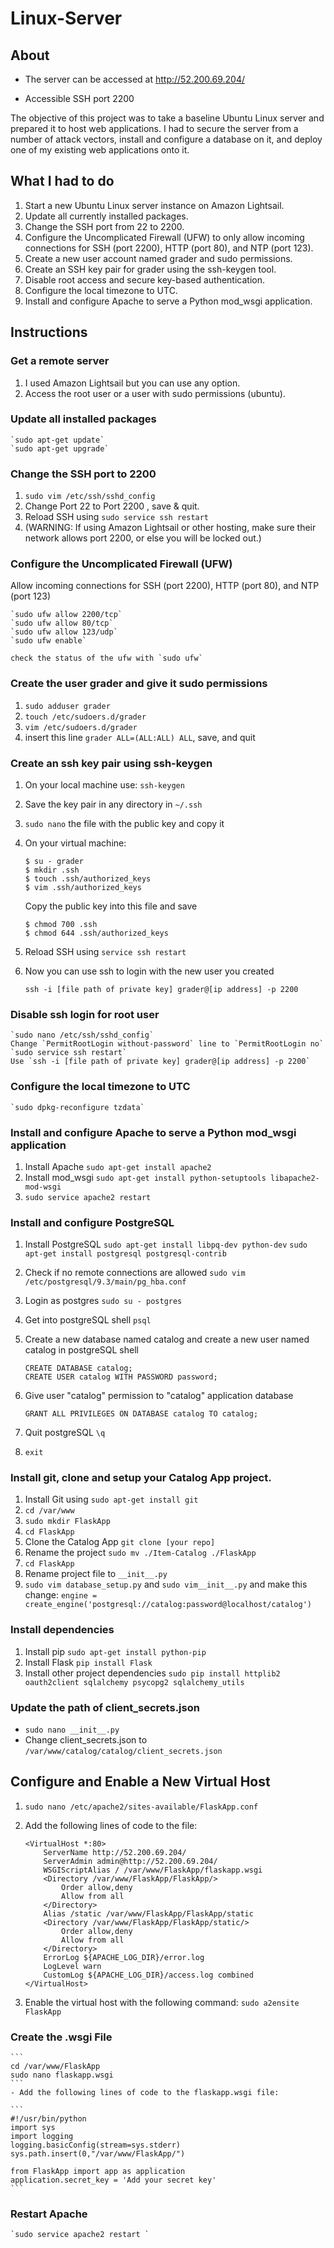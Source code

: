 # Linux-Server

## About
- The server can be accessed at http://52.200.69.204/

- Accessible SSH port 2200


The objective of this project was to take a baseline Ubuntu Linux server and prepared it to host web applications. I had to secure the server from a number of attack vectors, install and configure a database on it, and deploy one of my existing web applications onto it.

## What I had to do
1. Start a new Ubuntu Linux server instance on Amazon Lightsail.
2. Update all currently installed packages.
3. Change the SSH port from 22 to 2200.
4. Configure the Uncomplicated Firewall (UFW) to only allow incoming connections for SSH (port 2200), HTTP (port 80), and NTP (port 123).
5. Create a new user account named grader and sudo permissions.
6. Create an SSH key pair for grader using the ssh-keygen tool.
7. Disable root access and secure key-based authentication.
8. Configure the local timezone to UTC.
9. Install and configure Apache to serve a Python mod_wsgi application.

## Instructions

### Get a remote server
1. I used Amazon Lightsail but you can use any option.
2. Access the root user or a user with sudo permissions (ubuntu).

### Update all installed packages
    `sudo apt-get update`
    `sudo apt-get upgrade`

### Change the SSH port to 2200
1. `sudo vim /etc/ssh/sshd_config`
2. Change Port 22 to Port 2200 , save & quit.
3. Reload SSH using `sudo service ssh restart`
4. (WARNING: If using Amazon Lightsail or other hosting, make sure their network allows port 2200, or else you will be locked out.)

### Configure the Uncomplicated Firewall (UFW)

Allow incoming connections for SSH (port 2200), HTTP (port 80), and NTP (port 123)

    `sudo ufw allow 2200/tcp`
    `sudo ufw allow 80/tcp`
    `sudo ufw allow 123/udp`
    `sudo ufw enable`

    check the status of the ufw with `sudo ufw`

### Create the user grader and give it sudo permissions
1. `sudo adduser grader`
2. `touch /etc/sudoers.d/grader`
3. `vim /etc/sudoers.d/grader`
4. insert this line `grader ALL=(ALL:ALL) ALL`, save, and quit

### Create an ssh key pair using ssh-keygen
1. On your local machine use:
    `ssh-keygen`
2. Save the key pair in any directory in `~/.ssh`
3. `sudo nano` the file with the public key and copy it

4. On your virtual machine:
    ```
    $ su - grader
    $ mkdir .ssh
    $ touch .ssh/authorized_keys
    $ vim .ssh/authorized_keys
    ```
    Copy the public key into this file and save
    ```
    $ chmod 700 .ssh
    $ chmod 644 .ssh/authorized_keys
    ```

5. Reload SSH using `service ssh restart`
6. Now you can use ssh to login with the new user you created

    `ssh -i [file path of private key] grader@[ip address] -p 2200`

### Disable ssh login for root user
    `sudo nano /etc/ssh/sshd_config`
    Change `PermitRootLogin without-password` line to `PermitRootLogin no`
    `sudo service ssh restart`
    Use `ssh -i [file path of private key] grader@[ip address] -p 2200`

### Configure the local timezone to UTC
    `sudo dpkg-reconfigure tzdata`

### Install and configure Apache to serve a Python mod_wsgi application
1. Install Apache `sudo apt-get install apache2`
2. Install mod_wsgi `sudo apt-get install python-setuptools libapache2-mod-wsgi`
3. `sudo service apache2 restart`

### Install and configure PostgreSQL
1. Install PostgreSQL
    `sudo apt-get install libpq-dev python-dev`
    `sudo apt-get install postgresql postgresql-contrib`

2. Check if no remote connections are allowed `sudo vim /etc/postgresql/9.3/main/pg_hba.conf`
3. Login as postgres
    `sudo su - postgres`
4. Get into postgreSQL shell
    `psql`
5. Create a new database named catalog  and create a new user named catalog in postgreSQL shell
    ```
    CREATE DATABASE catalog;
    CREATE USER catalog WITH PASSWORD password;
    ```
6. Give user "catalog" permission to "catalog" application database
    ```
    GRANT ALL PRIVILEGES ON DATABASE catalog TO catalog;
    ```
7. Quit postgreSQL `\q`
8. `exit`

### Install git, clone and setup your Catalog App project.
1. Install Git using `sudo apt-get install git`
2. `cd /var/www`
3. `sudo mkdir FlaskApp`
4. `cd FlaskApp`
5. Clone the Catalog App `git clone [your repo]`
6. Rename the project `sudo mv ./Item-Catalog ./FlaskApp`
7. `cd FlaskApp`
8. Rename project file to `__init__.py`
9. `sudo vim database_setup.py` and `sudo vim__init__.py`  and make this change:
`engine = create_engine('postgresql://catalog:password@localhost/catalog')`

### Install dependencies
1. Install pip `sudo apt-get install python-pip`
2. Install Flask `pip install Flask`
3. Install other project dependencies `sudo pip install httplib2 oauth2client sqlalchemy psycopg2 sqlalchemy_utils`

### Update the path of client_secrets.json
  - `sudo nano __init__.py`
  - Change client_secrets.json to `/var/www/catalog/catalog/client_secrets.json`

## Configure and Enable a New Virtual Host
1. `sudo nano /etc/apache2/sites-available/FlaskApp.conf`
2. Add the following lines of code to the file:

    ```
    <VirtualHost *:80>
        ServerName http://52.200.69.204/
        ServerAdmin admin@http://52.200.69.204/
        WSGIScriptAlias / /var/www/FlaskApp/flaskapp.wsgi
        <Directory /var/www/FlaskApp/FlaskApp/>
            Order allow,deny
            Allow from all
        </Directory>
        Alias /static /var/www/FlaskApp/FlaskApp/static
        <Directory /var/www/FlaskApp/FlaskApp/static/>
            Order allow,deny
            Allow from all
        </Directory>
        ErrorLog ${APACHE_LOG_DIR}/error.log
        LogLevel warn
        CustomLog ${APACHE_LOG_DIR}/access.log combined
    </VirtualHost>
    ```
3. Enable the virtual host with the following command: `sudo a2ensite FlaskApp`

### Create the .wsgi File
    ```
    cd /var/www/FlaskApp
    sudo nano flaskapp.wsgi
    ```
    - Add the following lines of code to the flaskapp.wsgi file:

    ```
    #!/usr/bin/python
    import sys
    import logging
    logging.basicConfig(stream=sys.stderr)
    sys.path.insert(0,"/var/www/FlaskApp/")

    from FlaskApp import app as application
    application.secret_key = 'Add your secret key'
    ```

### Restart Apache
    `sudo service apache2 restart `

